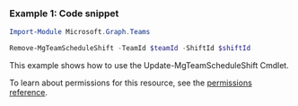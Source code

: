 ### Example 1: Code snippet

```powershellImport-Module Microsoft.Graph.Teams

Remove-MgTeamScheduleShift -TeamId $teamId -ShiftId $shiftId
```
This example shows how to use the Update-MgTeamScheduleShift Cmdlet.
To learn about permissions for this resource, see the [permissions reference](/graph/permissions-reference).

